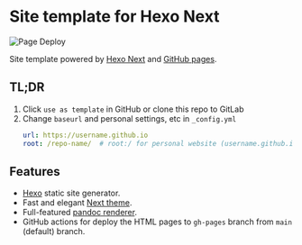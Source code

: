 # Site template for Hexo Next

![Page Deploy](https://github.com/sosiristseng/site-hexo-next/workflows/Page%20Deploy/badge.svg)

Site template powered by [Hexo Next](https://theme-next.js.org/) and [GitHub pages](https://pages.github.com/).

## TL;DR
1. Click `use as template` in GitHub or clone this repo to GitLab
2. Change `baseurl` and personal settings, etc in `_config.yml`
   ```yml
   url: https://username.github.io
   root: /repo-name/  # root:/ for personal website (username.github.io)
   ```

## Features
- [Hexo](https://hexo.io/zh-tw/) static site generator.
- Fast and elegant [Next theme](https://theme-next.js.org/).
- Full-featured [pandoc renderer](https://github.com/wzpan/hexo-renderer-pandoc).
- GitHub actions for deploy the HTML pages to `gh-pages` branch from `main` (default) branch.
